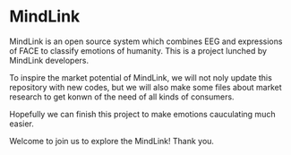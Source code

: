 # MindLink

MindLink is an open source system which combines EEG and expressions of FACE to classify emotions of humanity. This is a project lunched by MindLink developers.

To inspire the market potential of MindLink, we will not noly update this repository with new codes, but we will also make some files about market research to get konwn of the need of all kinds of consumers.

Hopefully we can finish this project to make emotions cauculating much easier.

Welcome to join us to explore the MindLink! Thank you.

